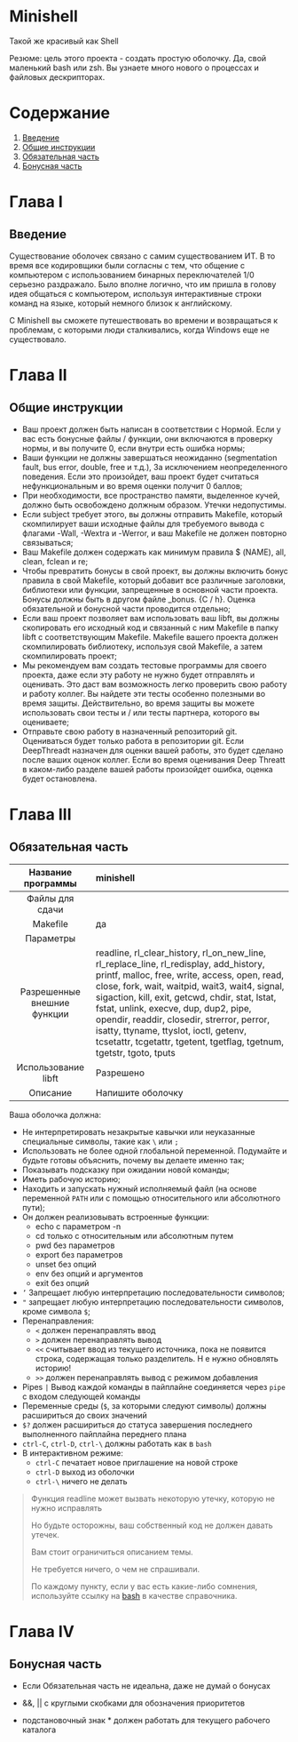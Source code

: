 # Minishell #

Такой же красивый как Shell

Резюме: цель этого проекта - создать простую оболочку. Да, свой маленький bash или zsh. Вы узнаете много нового о процессах и файловых дескрипторах.

# Содержание #

1. [Введение](#Введение)
2. [Общие инструкции](#Общие-инструкции)
3. [Обязательная часть](#Обязательная-часть)
4. [Бонусная часть](#Бонусная-часть)

# Глава I #

## Введение ##

Существование оболочек связано с самим существованием ИТ. В то время все кодировщики были согласны с тем, что общение с компьютером с использованием бинарных переключателей 1/0 серьезно раздражало. Было вполне логично, что им пришла в голову идея общаться с компьютером, используя интерактивные строки команд на языке, который немного близок к английскому.

С Minishell вы сможете путешествовать во времени и возвращаться к проблемам, с которыми люди сталкивались, когда Windows еще не существовало.

# Глава II #


## Общие инструкции ##

* Ваш проект должен быть написан в соответствии с Нормой. Если у вас есть бонусные файлы / функции, они включаются в проверку нормы, и вы получите 0, если внутри есть ошибка нормы;
* Ваши функции не должны завершаться неожиданно (segmentation fault, bus error, double, free и т.д.), За исключением неопределенного поведения. Если это произойдет, ваш проект будет считаться нефункциональным и во время оценки получит 0 баллов;
* При необходимости, все пространство памяти, выделенное кучей, должно быть освобождено должным образом. Утечки недопустимы.
* Если subject требует этого, вы должны отправить Makefile, который скомпилирует ваши исходные файлы для требуемого вывода с флагами -Wall, -Wextra и -Werror, и ваш Makefile не должен повторно связываться;
* Ваш Makefile должен содержать как минимум правила $ (NAME), all, clean, fclean и re;
* Чтобы превратить бонусы в свой проект, вы должны включить бонус правила в свой Makefile, который добавит все различные заголовки, библиотеки или функции, запрещенные в основной части проекта. Бонусы должны быть в другом файле _bonus. {C / h}. Оценка обязательной и бонусной части проводится отдельно;
* Если ваш проект позволяет вам использовать ваш libft, вы должны скопировать его исходный код и связанный с ним Makefile в папку libft с соответствующим Makefile. Makefile вашего проекта должен скомпилировать библиотеку, используя свой Makefile, а затем скомпилировать проект;
* Мы рекомендуем вам создать тестовые программы для своего проекта, даже если эту работу не нужно будет отправлять и оценивать. Это даст вам возможность легко проверить свою работу и работу коллег. Вы найдете эти тесты особенно полезными во время защиты. Действительно, во время защиты вы можете использовать свои тесты и / или тесты партнера, которого вы оцениваете;
* Отправьте свою работу в назначенный репозиторий git. Оцениваться будет только работа в репозитории git. Если DeepThreadt назначен для оценки вашей работы, это будет сделано после ваших оценок коллег. Если во время оценивания Deep Threatt в каком-либо разделе вашей работы произойдет ошибка, оценка будет остановлена.

# Глава III #

## Обязательная часть ##

Название программы  | minishell
:------------------:|:---------------
Файлы для сдачи     |
Makefile            | да
Параметры			|
Разрешенные внешние функции     |readline, rl_clear_history, rl_on_new_line, rl_replace_line, rl_redisplay, add_history, printf, malloc, free, write, access, open, read, close, fork, wait, waitpid, wait3, wait4, signal, sigaction, kill, exit, getcwd, chdir, stat, lstat, fstat, unlink, execve, dup, dup2, pipe, opendir, readdir, closedir, strerror, perror, isatty, ttyname, ttyslot, ioctl, getenv, tcsetattr, tcgetattr, tgetent, tgetflag, tgetnum, tgetstr, tgoto, tputs
Использование libft | Разрешено
Описание            | Напишите оболочку

Ваша оболочка должна:
* Не интерпретировать незакрытые кавычки или неуказанные специальные символы, такие как `\` или `;`
* Использовать не более одной глобальной переменной. Подумайте и будьте готовы объяснить, почему вы делаете именно так;
* Показывать подсказку при ожидании новой команды;
* Иметь рабочую историю;
* Находить и запускать нужный исполняемый файл (на основе переменной `PATH` или с помощью относительного или абсолютного пути);
* Он должен реализовывать встроенные функции:
	* echo с параметром -n
	* cd только с относительным или абсолютным путем
	* pwd без параметров
	* export без параметров
	* unset без опций
	* env без опций и аргументов
	* exit без опций
* `’` Запрещает любую интерпретацию последовательности символов;
* `"` запрещает любую интерпретацию последовательности символов, кроме символа `$`;
* Перенаправления:
	* `<` должен перенаправлять ввод
	* `>` должен перенаправлять вывод
	* `<<` считывает ввод из текущего источника, пока не появится строка, содержащая только разделитель. Н е нужно обновлять историю!
	* `>>` должен перенаправлять вывод с режимом добавления
* Pipes `|` Вывод каждой команды в пайплайне соединяется через `pipe` с входом следующей команды
* Переменные среды (`$`, за которыми следуют символы) должны расшириться до своих значений
* `$?` должен расшириться до статуса завершения последнего выполненного пайплайна переднего плана
* `ctrl-C`, `ctrl-D`, `ctrl-\` должны работать как в `bash`
* В интерактивном режиме:
	* `ctrl-C` печатает новое приглашение на новой строке
	* `ctrl-D` выход из оболочки
	* `ctrl-\` ничего не делать

> Функция readline может вызвать некоторую утечку, которую не нужно исправлять
>
> Но будьте осторожны, ваш собственный код не должен давать утечек.
>
> Вам стоит ограничиться описанием темы.
>
> Не требуется ничего, о чем не спрашивали.
>
> По каждому пункту, если у вас есть какие-либо сомнения, используйте ссылку на [bash](https://www.gnu.org/savannah-checkouts/gnu/bash/manual/ "Ссылка на мануал по bash") в качестве справочника.

# Глава IV #

## Бонусная часть ##

* Если Обязательная часть не идеальна, даже не думай о бонусах

* &&, || с круглыми скобками для обозначения приоритетов

* подстановочный знак * должен работать для текущего рабочего каталога
